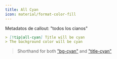 ```yaml
---
title: All Cyan
icon: material/format-color-fill
---
```


Metadatos de callout: "todos los cianos"

```md
> [!tip|all-cyan] Title will be cyan
> The background color will be cyan
```
> Shorthand for both ["bg-cyan"](。/bg-styling/page-5.md) and ["title-cyan"](。/title-styling/page-5.md)
